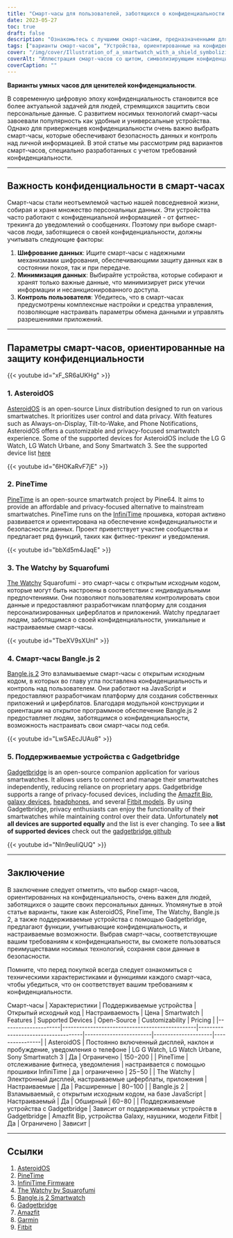 ```yaml
---
title: "Смарт-часы для пользователей, заботящихся о конфиденциальности данных"
date: 2023-05-27
toc: true
draft: false
description: "Ознакомьтесь с лучшими смарт-часами, предназначенными для любителей конфиденциальности, в которых особое внимание уделяется защите данных и контролю над пользователем."
tags: ["варианты смарт-часов", "Устройства, ориентированные на конфиденциальность", "безопасность данных", "управление пользователем", "AsteroidOS", "PineTime", "Сторожевой", "Открытые смарт-часы", "Bangle.js 2", "Гаджетбридж", "носимые технологии", "конфиденциальность данных", "настраиваемый опыт", "защита персональных данных", "смарт-часы с открытым исходным кодом", "отслеживание фитнеса", "уведомления", "прошивка смарт-часов", "лица, заботящиеся о конфиденциальности", "Поддерживаемые устройства Gadgetbridge", "Amazfit Bip", "Часы Garmin", "Модели Fitbit", "Смарт-часы Pinetime", "The Watchy by Squarofumi", "Открытые смарт-часы от Pauls_3D_Things", "Смарт-часы Bangle.js 2", "Совместимость с Gadgetbridge", "Устройства, поддерживающие AsteroidOS", "Конфиденциальность смарт-часов", "технология носимых устройств с открытым исходным кодом", "решения по обеспечению конфиденциальности данных"]
cover: "/img/cover/Illustration_of_a_smartwatch_with_a_shield_symbolizing_data.png"
coverAlt: "Иллюстрация смарт-часов со щитом, символизирующим конфиденциальность данных"
coverCaption: ""
---
```


**Варианты умных часов для ценителей конфиденциальности**.

В современную цифровую эпоху конфиденциальность становится все более актуальной задачей для людей, стремящихся защитить свои персональные данные. С развитием носимых технологий смарт-часы завоевали популярность как удобные и универсальные устройства. Однако для приверженцев конфиденциальности очень важно выбрать смарт-часы, которые обеспечивают безопасность данных и контроль над личной информацией. В этой статье мы рассмотрим ряд вариантов смарт-часов, специально разработанных с учетом требований конфиденциальности.

______

## Важность конфиденциальности в смарт-часах

Смарт-часы стали неотъемлемой частью нашей повседневной жизни, собирая и храня множество персональных данных. Эти устройства часто работают с конфиденциальной информацией - от фитнес-трекинга до уведомлений о сообщениях. Поэтому при выборе смарт-часов люди, заботящиеся о своей конфиденциальности, должны учитывать следующие факторы:

1. **Шифрование данных**: Ищите смарт-часы с надежными механизмами шифрования, обеспечивающими защиту данных как в состоянии покоя, так и при передаче.
2. **Минимизация данных**: Выбирайте устройства, которые собирают и хранят только важные данные, что минимизирует риск утечки информации и несанкционированного доступа.
3. **Контроль пользователя**: Убедитесь, что в смарт-часах предусмотрены комплексные настройки и средства управления, позволяющие настраивать параметры обмена данными и управлять разрешениями приложений.

______

## Параметры смарт-часов, ориентированные на защиту конфиденциальности

{{< youtube id="xF_SR6aUKHg" >}}

### 1. AsteroidOS

[AsteroidOS](https://asteroidos.org/) is an open-source Linux distribution designed to run on various smartwatches. It prioritizes user control and data privacy. With features such as Always-on-Display, Tilt-to-Wake, and Phone Notifications, AsteroidOS offers a customizable and privacy-focused smartwatch experience. Some of the supported devices for AsteroidOS include the LG G Watch, LG Watch Urbane, and Sony Smartwatch 3. See the supported device list [here](https://asteroidos.org/watches/)

{{< youtube id="6H0KaRvF7jE" >}}

### 2. PineTime

[PineTime](https://www.pine64.org/pinetime/) is an open-source smartwatch project by Pine64. It aims to provide an affordable and privacy-focused alternative to mainstream smartwatches. PineTime runs on the [InfiniTime](https://github.com/JF002/InfiniTime) прошивка, которая активно развивается и ориентирована на обеспечение конфиденциальности и безопасности данных. Проект приветствует участие сообщества и предлагает ряд функций, таких как фитнес-трекинг и уведомления.

{{< youtube id="bbXd5m4JaqE" >}}


### 3. The Watchy by Squarofumi

[The Watchy](https://watchy.sqfmi.com/) Squarofumi - это смарт-часы с открытым исходным кодом, которые могут быть настроены в соответствии с индивидуальными предпочтениями. Они позволяют пользователям контролировать свои данные и предоставляют разработчикам платформу для создания персонализированных циферблатов и приложений. Watchy предлагает людям, заботящимся о своей конфиденциальности, уникальные и настраиваемые смарт-часы.

{{< youtube id="TbeXV9sXUnI" >}}

### 4. Смарт-часы Bangle.js 2

[Bangle.js 2](https://banglejs.com/) Это взламываемые смарт-часы с открытым исходным кодом, в которых во главу угла поставлена конфиденциальность и контроль над пользователем. Они работают на JavaScript и предоставляют разработчикам платформу для создания собственных приложений и циферблатов. Благодаря модульной конструкции и ориентации на открытое программное обеспечение Bangle.js 2 предоставляет людям, заботящимся о конфиденциальности, возможность настраивать свои смарт-часы под себя.

{{< youtube id="LwSAEcJUAu8" >}}

### 5. Поддерживаемые устройства с Gadgetbridge

[Gadgetbridge](https://gadgetbridge.org/) is an open-source companion application for various smartwatches. It allows users to connect and manage their smartwatches independently, reducing reliance on proprietary apps. Gadgetbridge supports a range of privacy-focused devices, including the [Amazfit Bip](https://amzn.to/3MWQpc3), [galaxy devices](https://codeberg.org/Freeyourgadget/Gadgetbridge/wiki/Galaxy-Buds), [headphones](https://codeberg.org/Freeyourgadget/Gadgetbridge/wiki/Sony-Headphones), and several [Fitbit models](https://codeberg.org/Freeyourgadget/Gadgetbridge/wiki/FitPro). By using Gadgetbridge, privacy enthusiasts can enjoy the functionality of their smartwatches while maintaining control over their data. Unfortunately **not all devices are supported equally** and the list is ever changing. To see a **list of supported devices** check out the [gadgetbridge github](https://github.com/Freeyourgadget/Gadgetbridge) 

{{< youtube id="Nln9euIiQUQ" >}}

______

## Заключение

В заключение следует отметить, что выбор смарт-часов, ориентированных на конфиденциальность, очень важен для людей, заботящихся о защите своих персональных данных. Упомянутые в этой статье варианты, такие как AsteroidOS, PineTime, The Watchy, Bangle.js 2, а также поддерживаемые устройства с помощью Gadgetbridge, предлагают функции, учитывающие конфиденциальность, и настраиваемые возможности. Выбрав смарт-часы, соответствующие вашим требованиям к конфиденциальности, вы сможете пользоваться преимуществами носимых технологий, сохраняя свои данные в безопасности.

Помните, что перед покупкой всегда следует ознакомиться с техническими характеристиками и функциями каждого смарт-часа, чтобы убедиться, что он соответствует вашим требованиям к конфиденциальности.

Смарт-часы | Характеристики | Поддерживаемые устройства | Открытый исходный код | Настраиваемость | Цена | Smartwatch | Features | Supported Devices | Open-Source | Customizability | Pricing |
|---------------------|------------------------------------------------|------------------------------------|------------------------|---------------------|----------------|
| AsteroidOS | Постоянно включенный дисплей, наклон и пробуждение, уведомления о телефоне | LG G Watch, LG Watch Urbane, Sony Smartwatch 3 | Да | Ограничено | $150-$200 |
| PineTime | отслеживание фитнеса, уведомления | настраивается с помощью прошивки InfiniTime | да | ограниченно | $25-$50 |
| The Watchy | Электронный дисплей, настраиваемые циферблаты, приложения | Настраиваемые | Да | Расширенные | $80-$100 |
| Bangle.js 2 | Взламываемый, с открытым исходным кодом, на базе JavaScript | Настраиваемый | Да | Обширный | $60-$80 |
| Поддерживаемые устройства с Gadgetbridge | Зависит от поддерживаемых устройств в Gadgetbridge | Amazfit Bip, устройства Galaxy, наушники, модели Fitbit | Да | Ограничено | Зависит |

______

## Ссылки

1. [AsteroidOS](https://asteroidos.org/)
2. [PineTime](https://www.pine64.org/pinetime/)
3. [InfiniTime Firmware](https://github.com/JF002/InfiniTime)
4. [The Watchy by Squarofumi](https://watchy.sqfmi.com/)
5. [Bangle.js 2 Smartwatch](https://banglejs.com/)
6. [Gadgetbridge](https://gadgetbridge.org/)
7. [Amazfit](https://www.amazfit.com/)
8. [Garmin](https://www.garmin.com/)
9.  [Fitbit](https://www.fitbit.com/)
